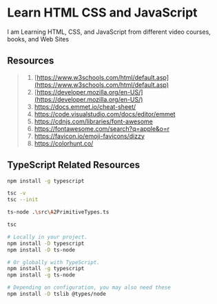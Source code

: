 # Learn HTML CSS and JavaScript

I am Learning HTML, CSS, and JavaScript from different video courses, books, and Web Sites

## Resources

> 1. [https://www.w3schools.com/html/default.asp](https://www.w3schools.com/html/default.asp)
> 1. [https://developer.mozilla.org/en-US/](https://developer.mozilla.org/en-US/)
> 1. <https://docs.emmet.io/cheat-sheet/>
> 1. <https://code.visualstudio.com/docs/editor/emmet>
> 1. <https://cdnjs.com/libraries/font-awesome>
> 1. <https://fontawesome.com/search?q=apple&o=r>
> 1. <https://favicon.io/emoji-favicons/dizzy>
> 1. <https://colorhunt.co/>

## TypeScript Related Resources

```bash
npm install -g typescript

tsc -v
tsc --init

ts-node .\src\A2PrimitiveTypes.ts

tsc
```

```bash
# Locally in your project.
npm install -D typescript
npm install -D ts-node

# Or globally with TypeScript.
npm install -g typescript
npm install -g ts-node

# Depending on configuration, you may also need these
npm install -D tslib @types/node
```
